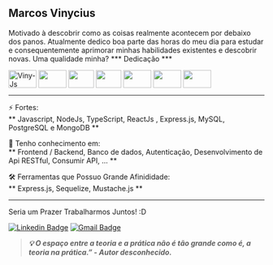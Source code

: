 ## Marcos Vinycius </br>
Motivado à descobrir como as coisas realmente acontecem por debaixo dos panos. Atualmente dedico boa parte das horas do meu dia para estudar e consequentemente aprimorar minhas habilidades existentes e descobrir novas. Uma qualidade minha? *** Dedicação ***

<div display="flex" gap="3px">
<img align="center" alt="Viny-Js" height="35" width="55" src="https://cdn.jsdelivr.net/gh/devicons/devicon/icons/javascript/javascript-original.svg" />
<img align="center" height="35" width="55" src="https://cdn.jsdelivr.net/gh/devicons/devicon/icons/nodejs/nodejs-plain.svg" />
<img align="center" height="35" width="50" src="https://cdn.jsdelivr.net/gh/devicons/devicon/icons/typescript/typescript-original.svg" />
<img align="center" height="35" width="50" src="https://cdn.jsdelivr.net/gh/devicons/devicon/icons/react/react-original.svg" />
<img align="center" height="35" width="55" src="https://cdn.jsdelivr.net/gh/devicons/devicon/icons/mysql/mysql-plain-wordmark.svg" />
<img align="center" height="35" width="55" src="https://cdn.jsdelivr.net/gh/devicons/devicon/icons/postgresql/postgresql-plain-wordmark.svg" />
<img align="center" height="35" width="55" src="https://cdn.jsdelivr.net/gh/devicons/devicon/icons/mongodb/mongodb-plain-wordmark.svg" />
</div>
<hr />

⚡ Fortes:
<br />
** Javascript, NodeJs, TypeScript, ReactJs , Express.js, MySQL, PostgreSQL e MongoDB **

🧠 Tenho conhecimento em:
<br />
 ** Frontend / Backend, Banco de dados, Autenticação, Desenvolvimento de Api RESTful, Consumir API, ... **

🛠️ Ferramentas que Possuo Grande Afinididade:
<br />
** Express.js, Sequelize, Mustache.js **

<hr />
Seria um Prazer Trabalharmos Juntos! :D </br>

[![Linkedin Badge](https://img.shields.io/badge/-Marcos%20Vinycius-0a66c2?style=flat-square&logo=Linkedin&logoColor=white&link=https://www.linkedin.com/in/marcos-vinycius-silva-a00587234/)](https://www.linkedin.com/in/marcos-vinycius-silva-a00587234/) 
[![Gmail Badge](https://img.shields.io/badge/-vinyprog.work@gmail.com-0a66c2?style=flat-square&logo=Gmail&logoColor=white&link=https:https://www.linkedin.com/in/marcos-vinycius-silva-a00587234/)](mailto:vinyprog.work@gmail.com) 

> ***💡 O espaço entre a teoria e a prática não é tão grande como é, a teoria na prática.”
        - Autor desconhecido.***
